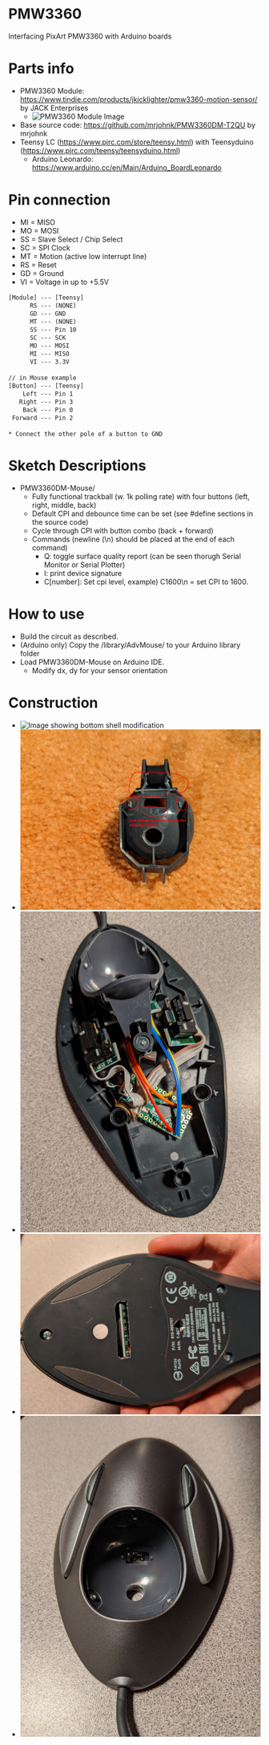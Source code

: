 # PMW3360
Interfacing PixArt PMW3360 with Arduino boards

# Parts info
* PMW3360 Module: https://www.tindie.com/products/jkicklighter/pmw3360-motion-sensor/ by JACK Enterprises
  * <img src="img/tindie_sensor_image.jpg" width="200" alt="PMW3360 Module Image">
* Base source code: https://github.com/mrjohnk/PMW3360DM-T2QU by mrjohnk
* Teensy LC (https://www.pjrc.com/store/teensy.html) with Teensyduino (https://www.pjrc.com/teensy/teensyduino.html)
  * Arduino Leonardo: https://www.arduino.cc/en/Main/Arduino_BoardLeonardo

# Pin connection
* MI = MISO
* MO = MOSI
* SS = Slave Select / Chip Select
* SC = SPI Clock
* MT = Motion (active low interrupt line)
* RS = Reset
* GD = Ground
* VI = Voltage in up to +5.5V

```
[Module] --- [Teensy]
      RS --- (NONE)
      GD --- GND
      MT --- (NONE)
      SS --- Pin 10
      SC --- SCK
      MO --- MOSI
      MI --- MISO
      VI --- 3.3V

// in Mouse example
[Button] --- [Teensy]
    Left --- Pin 1
   Right --- Pin 3
    Back --- Pin 0
 Forward --- Pin 2
   
* Connect the other pole of a button to GND
```

# Sketch Descriptions
* PMW3360DM-Mouse/
  * Fully functional trackball (w. 1k polling rate) with four buttons (left, right, middle, back)
  * Default CPI and debounce time can be set (see #define sections in the source code)
  * Cycle through CPI with button combo (back + forward)
  * Commands (newline (\n) should be placed at the end of each command)
    * Q: toggle surface quality report (can be seen thorugh Serial Monitor or Serial Plotter)
    * I: print device signature
    * C[number]: Set cpi level, example) C1600\n   = set CPI to 1600.

# How to use
  * Build the circuit as described.
  * (Arduino only) Copy the /library/AdvMouse/ to your Arduino library folder
  * Load PMW3360DM-Mouse on Arduino IDE.
    * Modify dx, dy for your sensor orientation
 
# Construction
  * ![Image showing bottom shell modification](img/chassis_mod.jpg?raw=true "Sensor inside a modified Logitech Trackman Marble bottom shell")
  * ![Image showing ball holder modification](img/ball_holder_mod.jpg?raw=true "Ball holder modification")
  * ![Image showing bottom shell assembly](img/IMG_20200615_034036.jpg?raw=true "Bottom shell assembly")
  * ![Image showing bottom shell slit](img/IMG_20200615_031907.jpg?raw=true "Bottom shell slit")
  * ![Image showing lens alignment](img/IMG_20200615_031844.jpg?raw=true "Lens alignment")
